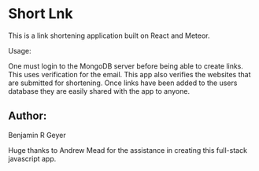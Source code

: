 # Short Lnk

This is a link shortening application built on React and Meteor.

Usage:

One must login to the MongoDB server before being able to create links.  
This uses verification for the email.  This app also verifies the websites
that are submitted for shortening.   Once links have been added to the
users database they are easily shared with the app to anyone.

## Author:
Benjamin R Geyer


Huge thanks to Andrew Mead for the assistance in creating this full-stack
javascript app.
